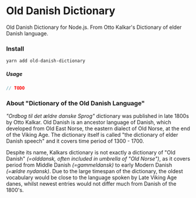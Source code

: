 # Old Danish Dictionary

Old Danish Dictionary for Node.js. From Otto Kalkar's Dictionary of elder Danish language.

### Install

`yarn add old-danish-dictionary`

##### Usage

```javascript
// TODO
```

### About "Dictionary of the Old Danish Language"

_"Ordbog til det ældre danske Sprog"_ dictionary was published in late 1800s by Otto Kalkar. Old Danish is an ancestor language of Danish, which developed from Old East Norse, the eastern dialect of Old Norse, at the end of the Viking Age. The dictionary itself is called "the dictionary of elder Danish speech" and it covers time period of 1300 - 1700.

Despite its name, Kalkars dictionary is not exactly a dictionary of "Old Danish" _(=olddansk, often included in umbrella of "Old Norse")_, as it covers period from Middle Danish _(=gammeldansk)_ to early Modern Danish _(=ældre nydansk)_. Due to the large timespan of the dictionary, the oldest vocabulary would be close to the language spoken by Late Viking Age danes, whilst newest entries would not differ much from Danish of the 1800's.